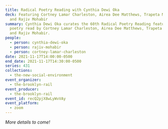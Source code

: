 ```yaml
---
title: Radical Poetry Reading with Cynthia Dewi Oka
deck: Featuring Cortney Lamar Charleston, Airea Dee Matthews, Trapeta Mayson,
  and Rajiv Mohabir
summary: Cynthia Dewi Oka curates the 60th Radical Poetry Reading featuring
  poetry read by Cortney Lamar Charleston, Airea Dee Matthews, Trapeta Mayson,
  and Rajiv Mohabir.
people:
  - person: cynthia-dewi-oka
  - person: rajiv-mohabir
  - person: cortney-lamar-charleston
date: 2021-11-17T14:00:00-0500
end_date: 2021-11-17T14:30:00-0500
series: 431
collections:
  - the-new-social-environment
event_organizer:
  - the-brooklyn-rail
event_producer:
  - the-brooklyn-rail
event_id: recQ2pjX8wLyWvVAy
event_platform:
  - zoom
---
```

*More details to come!*